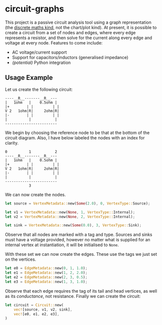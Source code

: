 # circuit-graphs

This project is a passive circuit analysis tool using a graph representation (the [discrete maths kind][graphs_wiki], not the chart/plot kind). At present, it is possible to create a circuit from a set of nodes and edges, where every edge represents a resistor, and then solve for the current along every edge and voltage at every node. Features to come include:

* AC voltage/current support
* Support for capacitors/inductors (generalised impedance)
* *(potential)* Python integration

## Usage Example

Let us create the following circuit:

```
----__R__-------__R__---
|   1ohm   |    0.5ohm |
|+        | |         | |
V 2   1ohm|R|     2ohm|R|
|-        | |         | |
|          |           |
------------------------
```

We begin by choosing the reference node to be that at the bottom of the circuit diagram. Also, I have below labeled the nodes with an index for clarity.

```
0          1           2
----__R__-------__R__---
|   1ohm   |    0.5ohm |
|+        | |         | |
V 2   1ohm|R|     2ohm|R|
|-        | |         | |
|          |           |
------------------------
           3
```

We can now create the nodes.

```rust
let source = VertexMetadata::new(Some(2.0), 0, VertexType::Source);

let v1 = VertexMetadata::new(None, 1, VertexType::Internal);
let v2 = VertexMetadata::new(None, 2, VertexType::Internal);

let sink = VertexMetadata::new(Some(0.0), 3, VertexType::Sink);
```

Observe that all nodes are marked with a tag and type. Sources and sinks must have a voltage provided, however no matter what is supplied for an internal vertex at instantiation, it will be initialised to `None`.

With these set we can now create the edges. These use the tags we just set on the vertices.

```rust
let e0 = EdgeMetadata::new(0, 1, 1.0);
let e1 = EdgeMetadata::new(1, 2, 2.0);
let e2 = EdgeMetadata::new(2, 3, 0.5);
let e3 = EdgeMetadata::new(1, 3, 1.0);
```
Observe that each edge requires the tag of its tail and head vertices, as well as its *conductance*, not resistance. Finally we can create the circuit:

```rust
let circuit = Circuit::new(
    vec![source, v1, v2, sink],
    vec![e0, e1, e2, e3],
)
```

[graphs_wiki]: (https://en.wikipedia.org/wiki/Graph_(discrete_mathematics))